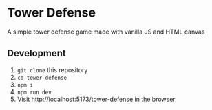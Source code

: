 # Tower Defense

A simple tower defense game made with vanilla JS and HTML canvas

## Development

1. `git clone` this repository
2. `cd tower-defense`
3. `npm i`
4. `npm run dev`
5. Visit http://localhost:5173/tower-defense in the browser
